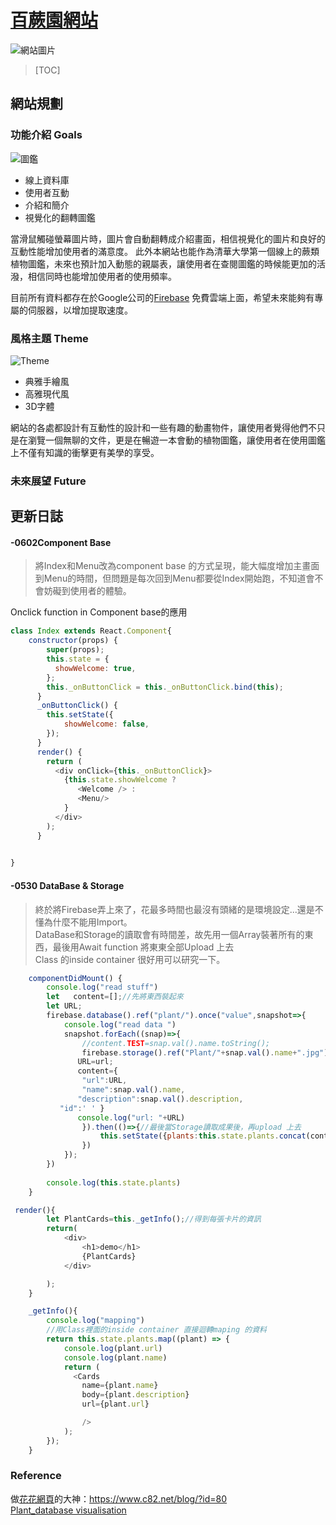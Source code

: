 # [百蕨園網站](https://ferns-4626b.web.app)

![網站圖片](https://i.imgur.com/KGNEGv0.jpg)
>[TOC]

## 網站規劃





### 功能介紹 Goals
![圖鑑](https://i.imgur.com/UJeNX4t.jpg)

- 線上資料庫
- 使用者互動
- 介紹和簡介
- 視覺化的翻轉圖鑑  

當滑鼠觸碰螢幕圖片時，圖片會自動翻轉成介紹畫面，相信視覺化的圖片和良好的互動性能增加使用者的滿意度。
此外本網站也能作為清華大學第一個線上的蕨類植物圖鑑，未來也預計加入動態的親屬表，讓使用者在查閱圖鑑的時候能更加的活潑，相信同時也能增加使用者的使用頻率。

目前所有資料都存在於Google公司的[Firebase](https://firebase.google.com) 免費雲端上面，希望未來能夠有專屬的伺服器，以增加提取速度。



### 風格主題 Theme
![Theme](https://i.imgur.com/BiJaVU4.jpg)
- 典雅手繪風
- 高雅現代風
- 3D字體

網站的各處都設計有互動性的設計和一些有趣的動畫物件，讓使用者覺得他們不只是在瀏覽一個無聊的文件，更是在暢遊一本會動的植物圖鑑，讓使用者在使用圖鑑上不僅有知識的衝擊更有美學的享受。

### 未來展望 Future


## 更新日誌

####  -0602Component Base 
> 將Index和Menu改為component base 的方式呈現，能大幅度增加主畫面到Menu的時間，但問題是每次回到Menu都要從Index開始跑，不知道會不會妨礙到使用者的體驗。

Onclick function in Component base的應用
```javascript
class Index extends React.Component{
    constructor(props) {
        super(props);
        this.state = {
          showWelcome: true,
        };
        this._onButtonClick = this._onButtonClick.bind(this);
      }
      _onButtonClick() {
        this.setState({
            showWelcome: false,
        });
      }
      render() {
        return (
          <div onClick={this._onButtonClick}>
            {this.state.showWelcome ?
               <Welcome /> :
               <Menu/>
            }
          </div>
        );
      }
    

}
```

####  -0530 DataBase & Storage
> 終於將Firebase弄上來了，花最多時間也最沒有頭緒的是環境設定...還是不懂為什麼不能用Import。  
> DataBase和Storage的讀取會有時間差，故先用一個Array裝著所有的東西，最後用Await function 將東東全部Upload 上去  
> Class 的inside container 很好用可以研究一下。
```javascript
    componentDidMount() {
        console.log("read stuff")
        let   content=[];//先將東西裝起來
        let URL;
        firebase.database().ref("plant/").once("value",snapshot=>{
            console.log("read data ")
            snapshot.forEach((snap)=>{
                //content.TEST=snap.val().name.toString();
                firebase.storage().ref("Plant/"+snap.val().name+".jpg").getDownloadURL().then((url)=>{
               URL=url;
               content={
                "url":URL,
                "name":snap.val().name,
               "description":snap.val().description,
           "id":' ' }
               console.log("url: "+URL)
                }).then(()=>{//最後當Storage讀取成果後，再upload 上去
                    this.setState({plants:this.state.plants.concat(content)});
                })
            });
        })
        
        console.log(this.state.plants)
    }
```

```javascript
 render(){
        let PlantCards=this._getInfo();//得到每張卡片的資訊
        return(
            <div>
                <h1>demo</h1>
                {PlantCards}
            </div>

        );
    }

    _getInfo(){
        console.log("mapping")
        //用Class裡面的inside container 直接迴轉maping 的資料
        return this.state.plants.map((plant) => { 
            console.log(plant.url)
            console.log(plant.name)
            return (
              <Cards 
                name={plant.name} 
                body={plant.description} 
                url={plant.url} 

                />
            ); 
        });
    }

```

### Reference
做[花花網頁](https://www.c82.net/twining/)的大神：https://www.c82.net/blog/?id=80  
[Plant_database visualisation](https://www.ncbi.nlm.nih.gov/pmc/articles/PMC6120445/)